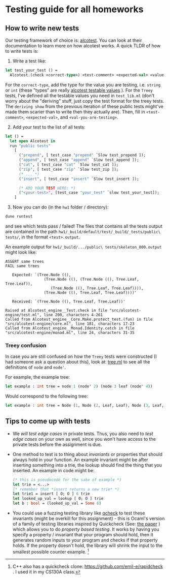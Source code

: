 # Testing guide for all homeworks
## How to write new tests
Our testing framework of choice is: [alcotest](https://github.com/mirage/alcotest). You can look at their documentation to learn more on how alcotest works. A quick TLDR of how to write tests is:
1. Write a test like:
```ocaml
let test_your_test () =
  Alcotest.(check <correct-type>) <test-comment> <expected-val> <value-you-are-testing>
```

For the `correct-type`, add  the type for the value you are testing, i.e. `string` or `int` (these "types" are really [alcotest testable values](https://mirage.github.io/alcotest/alcotest/Alcotest/index.html#testable-values) ). For the `Treey` tests, I've defined all the testable values you need in `test_lib.ml` (don't worry about the "deriving" stuff, just copy the test format for the treey tests. The `deriving show` from the previous iteration of these public tests might've made them scarier than to write then they actually are). Then, fill in `<test-comment>`, `<expected-val>`, and `<val-you-are-testing>`.

2. Add your test to the list of all tests:
```ocaml
let () =
  let open Alcotest in
  run "public tests"
    [
      ("prepend", [ test_case "prepend" `Slow test_prepend ]);
      ("append", [ test_case "append" `Slow test_append ]);
      ("cat", [ test_case "cat" `Slow test_cat ]);
      ("zip", [ test_case "zip" `Slow test_zip ]);
      (* ... *)
      ("insert", [ test_case "insert" `Slow test_insert ]);

      (* ADD YOUR TEST HERE: *)
      ("<your-test>", [test_case "your_test" `slow test_your_test]);
    ]
```
3. Now you can do (in the `hw1` folder / directory):
```sh
dune runtest
```

and see which tests pass / failed! The files that contains all the tests output are contained in the path `hw1/_build/default/test/_build/_tests/public\ tests/`, in the format `<test>.output`. 

An example output for `hw1/_build/.../public\ tests/skeleton_000.output` might look like:
```
ASSERT same trees
FAIL same trees

   Expected: `(Tree.Node ((),
                 (Tree.Node ((), (Tree.Node ((), Tree.Leaf, Tree.Leaf)),
                    (Tree.Node ((), Tree.Leaf, Tree.Leaf)))),
                 (Tree.Node ((), Tree.Leaf, Tree.Leaf))))'

   Received: `(Tree.Node ((), Tree.Leaf, Tree.Leaf))'

Raised at Alcotest_engine__Test.check in file "src/alcotest-engine/test.ml", line 200, characters 4-261
Called from Alcotest_engine__Core.Make.protect_test.(fun) in file "src/alcotest-engine/core.ml", line 181, characters 17-23
Called from Alcotest_engine__Monad.Identity.catch in file "src/alcotest-engine/monad.ml", line 24, characters 31-35
```
### Treey confusion
In case you are still confused on how the `Treey` tests were constructed (I had someone ask a question about this), look at: [tree.ml](../lib/tree.ml) to see all the definitions of `node` and `node'`.

For example, the example tree:

```ocaml
let example : int tree = node 1 (node' 2) (node 3 leaf (node' 4))
```
Would correspond to the following tree:
```ocaml
let example : int tree = Node (1, Node (2, Leaf, Leaf), Node (3, Leaf, Node (4, Leaf, Leaf)))
```

## Tips to come up with tests
+ We *will test edge cases* in private tests. Thus, you also need to *test edge cases* on your own as well, since you won't have access to the private tests before the assignment is due.
+ One method to test is to thing about *invariants* or properties that should always hold in your function. An example invariant might be after inserting something into a trie, the lookup should find the thing that you inserted. An example in code might be:

  ```ocaml
  (* this is pseudocode for the sake of example *)
  let trie = <...>
  (* remember that *insert returns a new trie* *)
  let trie1 = insert [ O; O ] 6 trie
  let looked_up_val = lookup [ O; O ] trie
  let b : bool = (looked_up_val = Some 6)
  ```
  
  
+ You could use a fuzzing testing library like [qcheck](https://github.com/c-cube/qcheck) to test these invariants (might be overkill for this assignment) - this is Ocaml's version of a family of testing libraries inspired by Quickcheck (See: [the paper](https://www.cs.tufts.edu/~nr/cs257/archive/john-hughes/quick.pdf) ) which allows you to do *property based testing*. It works by having you specify a property / invariant that your program should hold, then it generates random inputs to your program and checks if that property holds. If the property doesn't hold, the library will shrink the input to the smallest possible counter example. [^1]

[^1]:  C++ also has a quickcheck clone: https://github.com/emil-e/rapidcheck . I used it in my CS130A class.
